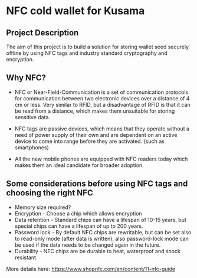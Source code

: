 # NFC cold wallet for Kusama

## Project Description
The aim of this project is to build a solution for storing wallet seed securely offline by using NFC tags and industry standard cryptography and encryption.

## Why NFC?
- NFC or Near-Field-Communication is a set of communication protocols for communication between two electronic devices over a distance of 4 cm or less.
Very similar to RFID, but a disadvantage of RFID is that it can be read from a distance, which makes them unsuitable for storing sensitive data.

- NFC tags are passive devices, which means that they operate without a need of power supply of their own and are dependent on an active device to come into range before they are activated. (such as smartphones)

- All the new mobile phones are equipped with NFC readers today which makes them an ideal candidate for broader adoption.

## Some considerations before using NFC tags and choosing the right NFC
- Memory size required?
- Encryption - Choose a chip which allows encryption
- Data retention - Standard chips can have a lifespan of 10-15 years, but special chips can have a lifespan of up to 200 years.
- Password lock - By default NFC chips are rewritable, but can be set also to read-only mode (after data is written), also password-lock mode can be used if the data needs to be changed again in the future.
- Durability - NFC chips are be durable to heat, waterproof and shock resistant

More details here: https://www.shopnfc.com/en/content/11-nfc-guide

